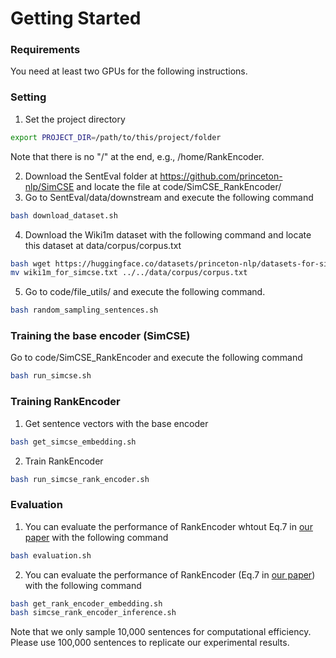 # Getting Started

### Requirements
You need at least two GPUs for the following instructions.

### Setting
1. Set the project directory
```bash
export PROJECT_DIR=/path/to/this/project/folder
```
Note that there is no "/" at the end, e.g., /home/RankEncoder.

2. Download the SentEval folder at https://github.com/princeton-nlp/SimCSE and locate the file at code/SimCSE\_RankEncoder/
3. Go to SentEval/data/downstream and execute the following command
```bash 
bash download_dataset.sh
```
4. Download the Wiki1m dataset with the following command and locate this dataset at data/corpus/corpus.txt
```bash
bash wget https://huggingface.co/datasets/princeton-nlp/datasets-for-simcse/resolve/main/wiki1m_for_simcse.txt
mv wiki1m_for_simcse.txt ../../data/corpus/corpus.txt
```
5. Go to code/file\_utils/ and execute the following command.
```bash
bash random_sampling_sentences.sh
```

### Training the base encoder (SimCSE)
Go to code/SimCSE\_RankEncoder and execute the following command
```bash
bash run_simcse.sh
```

### Training RankEncoder
1. Get sentence vectors with the base encoder
```bash
bash get_simcse_embedding.sh
```
2. Train RankEncoder
```bash
bash run_simcse_rank_encoder.sh
```

### Evaluation
1. You can evaluate the performance of RankEncoder whtout Eq.7 in [our paper](https://arxiv.org/pdf/2209.04333.pdf) with the following command
```bash
bash evaluation.sh
```

2. You can evaluate the performance of RankEncoder (Eq.7 in [our paper](https://arxiv.org/pdf/2209.04333.pdf)) with the following command
```bash
bash get_rank_encoder_embedding.sh
bash simcse_rank_encoder_inference.sh
```
Note that we only sample 10,000 sentences for computational efficiency. Please use 100,000 sentences to replicate our experimental results.
